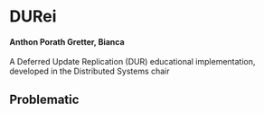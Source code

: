 # DURei
#### Anthon Porath Gretter, Bianca
A Deferred Update Replication (DUR) educational implementation, developed in the Distributed Systems chair

## Problematic
